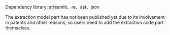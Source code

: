 Dependency library: streamlit、re、ast、json

The extraction model part has not been published yet due to its involvement in patents and other reasons, so users need to add the extraction code part themselves.
